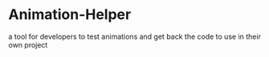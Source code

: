 # Animation-Helper
a tool for developers to test animations and get back the code to use in their own project
